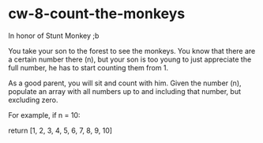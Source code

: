 # cw-8-count-the-monkeys
In honor of Stunt Monkey  ;b

You take your son to the forest to see the monkeys. You know that there are a certain number there (n), but your son is too young to just appreciate the full number, he has to start counting them from 1.

As a good parent, you will sit and count with him. Given the number (n), populate an array with all numbers up to and including that number, but excluding zero.

For example, if n = 10:

return [1, 2, 3, 4, 5, 6, 7, 8, 9, 10]

